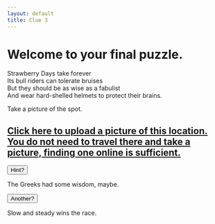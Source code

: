 ```yaml
---
layout: default
title: Clue 3
---
```

 
<h1>Welcome to your final puzzle.</h1>

<p></p>



<p>Strawberry Days take forever<br>
Its bull riders can tolerate bruises<br>
But they should be as wise as a fabulist<br>
And wear hard-shelled helmets to protect their brains.
<p>
Take a picture of the spot.

</p>


<h2><a href="https://docs.google.com/forms/d/e/1FAIpQLScxn5hFpmlOWb6y5CiWEPIov477ESS55uvxoiVDVRbZLobNZA/viewform?usp=sf_link">Click here to upload a picture of this location. You do not need to travel there and take a picture, finding one online is sufficient.</a></h2>



<button onclick="Hint1()" >Hint?</button>
    <div id="Hint1"><div>
    The Greeks had some wisdom, maybe. <br>

<button onclick="Hint1b()" >Another?</button>
    <div id="Hint1b"><div>
    Slow and steady wins the race.
</div>
</div>
</div>
</div>

<script type="text/javascript">
  document.getElementById("Hint1").style.display = "none";
</script>

<script>
function Hint1() {
  var x = document.getElementById("Hint1");
  if (x.style.display === "none") {
    x.style.display = "block";
  } else {
    x.style.display = "none";
  }
}
  document.getElementById("Hint1b").style.display = "none";
  function Hint1b() {
    var x = document.getElementById("Hint1b");
    if (x.style.display === "none") {
      x.style.display = "block";
    } else {
      x.style.display = "none";
    }
  }
</script>


